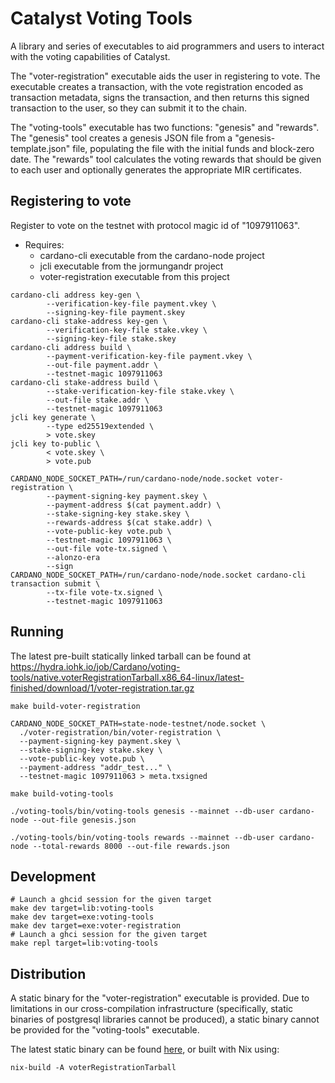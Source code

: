 # Catalyst Voting Tools

A library and series of executables to aid programmers and users to
interact with the voting capabilities of Catalyst.

The "voter-registration" executable aids the user in registering to
vote. The executable creates a transaction, with the vote registration
encoded as transaction metadata, signs the transaction, and then
returns this signed transaction to the user, so they can submit it to
the chain.

The "voting-tools" executable has two functions: "genesis" and
"rewards". The "genesis" tool creates a genesis JSON file from a
"genesis-template.json" file, populating the file with the initial
funds and block-zero date. The "rewards" tool calculates the voting
rewards that should be given to each user and optionally generates the
appropriate MIR certificates.

## Registering to vote

Register to vote on the testnet with protocol magic id of "1097911063".

- Requires:
  - cardano-cli executable from the cardano-node project
  - jcli executable from the jormungandr project
  - voter-registration executable from this project

```
cardano-cli address key-gen \
        --verification-key-file payment.vkey \
        --signing-key-file payment.skey
cardano-cli stake-address key-gen \
        --verification-key-file stake.vkey \
        --signing-key-file stake.skey
cardano-cli address build \
        --payment-verification-key-file payment.vkey \
        --out-file payment.addr \
        --testnet-magic 1097911063
cardano-cli stake-address build \
        --stake-verification-key-file stake.vkey \
        --out-file stake.addr \
        --testnet-magic 1097911063
jcli key generate \
        --type ed25519extended \
        > vote.skey
jcli key to-public \
        < vote.skey \
        > vote.pub

CARDANO_NODE_SOCKET_PATH=/run/cardano-node/node.socket voter-registration \
        --payment-signing-key payment.skey \
        --payment-address $(cat payment.addr) \
        --stake-signing-key stake.skey \
        --rewards-address $(cat stake.addr) \
        --vote-public-key vote.pub \
        --testnet-magic 1097911063 \
        --out-file vote-tx.signed \
        --alonzo-era
        --sign
CARDANO_NODE_SOCKET_PATH=/run/cardano-node/node.socket cardano-cli transaction submit \
        --tx-file vote-tx.signed \
        --testnet-magic 1097911063
```

## Running

The latest pre-built statically linked tarball can be found at https://hydra.iohk.io/job/Cardano/voting-tools/native.voterRegistrationTarball.x86_64-linux/latest-finished/download/1/voter-registration.tar.gz

```
make build-voter-registration

CARDANO_NODE_SOCKET_PATH=state-node-testnet/node.socket \
  ./voter-registration/bin/voter-registration \
  --payment-signing-key payment.skey \
  --stake-signing-key stake.skey \
  --vote-public-key vote.pub \
  --payment-address "addr_test..." \
  --testnet-magic 1097911063 > meta.txsigned

make build-voting-tools

./voting-tools/bin/voting-tools genesis --mainnet --db-user cardano-node --out-file genesis.json

./voting-tools/bin/voting-tools rewards --mainnet --db-user cardano-node --total-rewards 8000 --out-file rewards.json

```

## Development

```
# Launch a ghcid session for the given target
make dev target=lib:voting-tools
make dev target=exe:voting-tools
make dev target=exe:voter-registration
# Launch a ghci session for the given target
make repl target=lib:voting-tools
```

## Distribution

A static binary for the "voter-registration" executable is provided.
Due to limitations in our cross-compilation infrastructure
(specifically, static binaries of postgresql libraries cannot be
produced), a static binary cannot be provided for the "voting-tools"
executable.

The latest static binary can be found
[here](https://hydra.iohk.io/job/Cardano/voting-tools/native.voterRegistrationTarball.x86_64-linux/latest/download/1/voter-registration.tar.gz),
or built with Nix using:

```
nix-build -A voterRegistrationTarball
```
